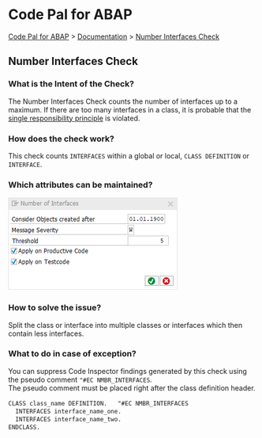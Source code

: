 # Code Pal for ABAP

[Code Pal for ABAP](../../README.md) > [Documentation](../check_documentation.md) > [Number Interfaces Check](number-interfaces.md)

## Number Interfaces Check

### What is the Intent of the Check?

The Number Interfaces Check counts the number of interfaces up to a maximum. If there are too many interfaces in a class, it is probable that the [single responsibility principle](https://en.wikipedia.org/wiki/Single_responsibility_principle) is violated.

### How does the check work?

This check counts `INTERFACES` within a global or local, `CLASS DEFINITION` or `INTERFACE`.

### Which attributes can be maintained?

![Attributes](./imgs/number_of_interfaces.png)

### How to solve the issue?

Split the class or interface into multiple classes or interfaces which then contain less interfaces.

### What to do in case of exception?

You can suppress Code Inspector findings generated by this check using the pseudo comment `"#EC NMBR_INTERFACES`.  
The pseudo comment must be placed right after the class definition header.

```abap
CLASS class_name DEFINITION.   "#EC NMBR_INTERFACES
  INTERFACES interface_name_one.
  INTERFACES interface_name_two.
ENDCLASS.
```
